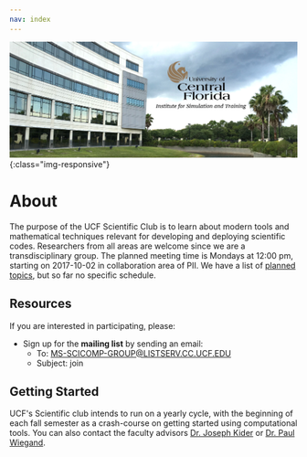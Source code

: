 ```yaml
---
nav: index
---
```


![UCF IST Building](https://raw.githubusercontent.com/UCFScienceClub/UCFScienceClub.github.io/master/images/ist.jpg "Science Club"){:class="img-responsive"}


# About

The purpose of the UCF Scientific Club is to learn about modern tools and mathematical techniques relevant for developing and deploying scientific codes. Researchers from all areas are welcome since we are a transdisciplinary group.  The planned meeting time is Mondays at 12:00 pm, starting on 2017-10-02 in collaboration area of PII. We have a list of <a href="plans.html">planned topics</a>, but so far no specific schedule.

## Resources
If you are interested in participating, please:
  * Sign up for the **mailing list** by sending an email:
    * To: MS-SCICOMP-GROUP@LISTSERV.CC.UCF.EDU
    * Subject: join 

## Getting Started
UCF's Scientific club intends to run on a yearly cycle, with the beginning of each fall semester as a crash-course on getting started using computational tools. You can also contact the faculty advisors [Dr. Joseph Kider](http://www.josephkider.com/) or [Dr. Paul Wiegand](http://www.cs.ucf.edu/~wiegand/).


